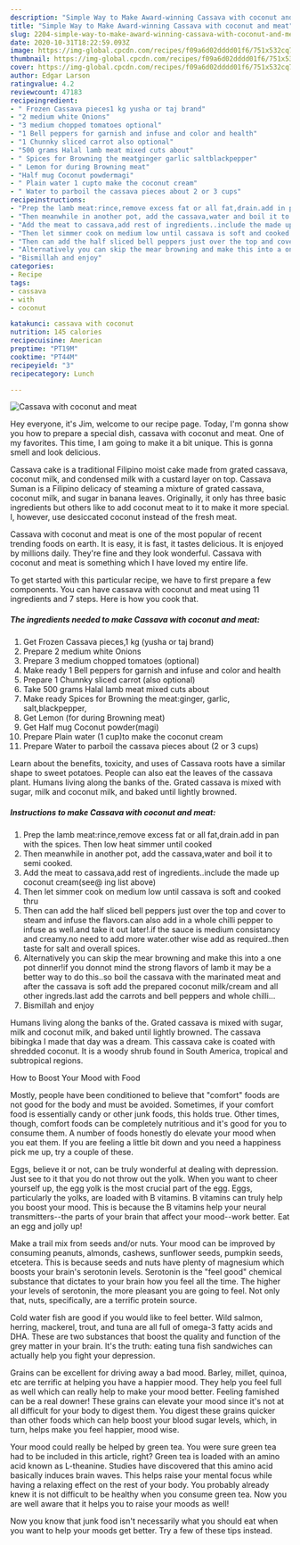 ```yaml
---
description: "Simple Way to Make Award-winning Cassava with coconut and meat"
title: "Simple Way to Make Award-winning Cassava with coconut and meat"
slug: 2204-simple-way-to-make-award-winning-cassava-with-coconut-and-meat
date: 2020-10-31T18:22:59.093Z
image: https://img-global.cpcdn.com/recipes/f09a6d02dddd01f6/751x532cq70/cassava-with-coconut-and-meat-recipe-main-photo.jpg
thumbnail: https://img-global.cpcdn.com/recipes/f09a6d02dddd01f6/751x532cq70/cassava-with-coconut-and-meat-recipe-main-photo.jpg
cover: https://img-global.cpcdn.com/recipes/f09a6d02dddd01f6/751x532cq70/cassava-with-coconut-and-meat-recipe-main-photo.jpg
author: Edgar Larson
ratingvalue: 4.2
reviewcount: 47183
recipeingredient:
- " Frozen Cassava pieces1 kg yusha or taj brand"
- "2 medium white Onions"
- "3 medium chopped tomatoes optional"
- "1 Bell peppers for garnish and infuse and color and health"
- "1 Chunnky sliced carrot also optional"
- "500 grams Halal lamb meat mixed cuts about"
- " Spices for Browning the meatginger garlic saltblackpepper"
- " Lemon for during Browning meat"
- "Half mug Coconut powdermagi"
- " Plain water 1 cupto make the coconut cream"
- " Water to parboil the cassava pieces about 2 or 3 cups"
recipeinstructions:
- "Prep the lamb meat:rince,remove excess fat or all fat,drain.add in pan with the spices. Then low heat simmer until cooked"
- "Then meanwhile in another pot, add the cassava,water and boil it to semi cooked."
- "Add the meat to cassava,add rest of ingredients..include the made up coconut cream(see@ ing list above)"
- "Then let simmer cook on medium low until cassava is soft and cooked thru"
- "Then can add the half sliced bell peppers just over the top and cover to steam and infuse the flavors.can also add in a whole chilli pepper to infuse as well.and take it out later!.if the sauce is medium consistancy and creamy.no need to add more water.other wise add as required..then taste for salt and overall spices."
- "Alternatively you can skip the mear browning and make this into a one pot dinner!if you donnot mind the strong flavors of lamb it may be a better way to do this..so boil the cassava with the marinated meat and after the cassava is soft add the prepared coconut milk/cream and all other ingreds.last add the carrots and bell peppers and whole chilli..."
- "Bismillah and enjoy"
categories:
- Recipe
tags:
- cassava
- with
- coconut

katakunci: cassava with coconut 
nutrition: 145 calories
recipecuisine: American
preptime: "PT19M"
cooktime: "PT44M"
recipeyield: "3"
recipecategory: Lunch

---
```



![Cassava with coconut and meat](https://img-global.cpcdn.com/recipes/f09a6d02dddd01f6/751x532cq70/cassava-with-coconut-and-meat-recipe-main-photo.jpg)

Hey everyone, it's Jim, welcome to our recipe page. Today, I'm gonna show you how to prepare a special dish, cassava with coconut and meat. One of my favorites. This time, I am going to make it a bit unique. This is gonna smell and look delicious.

Cassava cake is a traditional Filipino moist cake made from grated cassava, coconut milk, and condensed milk with a custard layer on top. Cassava Suman is a Filipino delicacy of steaming a mixture of grated cassava, coconut milk, and sugar in banana leaves. Originally, it only has three basic ingredients but others like to add coconut meat to it to make it more special. I, however, use desiccated coconut instead of the fresh meat.

Cassava with coconut and meat is one of the most popular of recent trending foods on earth. It is easy, it is fast, it tastes delicious. It is enjoyed by millions daily. They're fine and they look wonderful. Cassava with coconut and meat is something which I have loved my entire life.


To get started with this particular recipe, we have to first prepare a few components. You can have cassava with coconut and meat using 11 ingredients and 7 steps. Here is how you cook that.

<!--inarticleads1-->

##### The ingredients needed to make Cassava with coconut and meat:

1. Get  Frozen Cassava pieces,1 kg (yusha or taj brand)
1. Prepare 2 medium white Onions
1. Prepare 3 medium chopped tomatoes (optional)
1. Make ready 1 Bell peppers for garnish and infuse and color and health
1. Prepare 1 Chunnky sliced carrot (also optional)
1. Take 500 grams Halal lamb meat mixed cuts about
1. Make ready  Spices for Browning the meat:ginger, garlic, salt,blackpepper,
1. Get  Lemon (for during Browning meat)
1. Get Half mug Coconut powder(magi)
1. Prepare  Plain water (1 cup)to make the coconut cream
1. Prepare  Water to parboil the cassava pieces about (2 or 3 cups)


Learn about the benefits, toxicity, and uses of Cassava roots have a similar shape to sweet potatoes. People can also eat the leaves of the cassava plant. Humans living along the banks of the. Grated cassava is mixed with sugar, milk and coconut milk, and baked until lightly browned. 

<!--inarticleads2-->

##### Instructions to make Cassava with coconut and meat:

1. Prep the lamb meat:rince,remove excess fat or all fat,drain.add in pan with the spices. Then low heat simmer until cooked
1. Then meanwhile in another pot, add the cassava,water and boil it to semi cooked.
1. Add the meat to cassava,add rest of ingredients..include the made up coconut cream(see@ ing list above)
1. Then let simmer cook on medium low until cassava is soft and cooked thru
1. Then can add the half sliced bell peppers just over the top and cover to steam and infuse the flavors.can also add in a whole chilli pepper to infuse as well.and take it out later!.if the sauce is medium consistancy and creamy.no need to add more water.other wise add as required..then taste for salt and overall spices.
1. Alternatively you can skip the mear browning and make this into a one pot dinner!if you donnot mind the strong flavors of lamb it may be a better way to do this..so boil the cassava with the marinated meat and after the cassava is soft add the prepared coconut milk/cream and all other ingreds.last add the carrots and bell peppers and whole chilli...
1. Bismillah and enjoy


Humans living along the banks of the. Grated cassava is mixed with sugar, milk and coconut milk, and baked until lightly browned. The cassava bibingka I made that day was a dream. This cassava cake is coated with shredded coconut. It is a woody shrub found in South America, tropical and subtropical regions. 

How to Boost Your Mood with Food


Mostly, people have been conditioned to believe that "comfort" foods are not good for the body and must be avoided. Sometimes, if your comfort food is essentially candy or other junk foods, this holds true. Other times, though, comfort foods can be completely nutritious and it's good for you to consume them. A number of foods honestly do elevate your mood when you eat them. If you are feeling a little bit down and you need a happiness pick me up, try a couple of these.

Eggs, believe it or not, can be truly wonderful at dealing with depression. Just see to it that you do not throw out the yolk. When you want to cheer yourself up, the egg yolk is the most crucial part of the egg. Eggs, particularly the yolks, are loaded with B vitamins. B vitamins can truly help you boost your mood. This is because the B vitamins help your neural transmitters--the parts of your brain that affect your mood--work better. Eat an egg and jolly up!

Make a trail mix from seeds and/or nuts. Your mood can be improved by consuming peanuts, almonds, cashews, sunflower seeds, pumpkin seeds, etcetera. This is because seeds and nuts have plenty of magnesium which boosts your brain's serotonin levels. Serotonin is the "feel good" chemical substance that dictates to your brain how you feel all the time. The higher your levels of serotonin, the more pleasant you are going to feel. Not only that, nuts, specifically, are a terrific protein source.

Cold water fish are good if you would like to feel better. Wild salmon, herring, mackerel, trout, and tuna are all full of omega-3 fatty acids and DHA. These are two substances that boost the quality and function of the grey matter in your brain. It's the truth: eating tuna fish sandwiches can actually help you fight your depression. 

Grains can be excellent for driving away a bad mood. Barley, millet, quinoa, etc are terrific at helping you have a happier mood. They help you feel full as well which can really help to make your mood better. Feeling famished can be a real downer! These grains can elevate your mood since it's not at all difficult for your body to digest them. You digest these grains quicker than other foods which can help boost your blood sugar levels, which, in turn, helps make you feel happier, mood wise.

Your mood could really be helped by green tea. You were sure green tea had to be included in this article, right? Green tea is loaded with an amino acid known as L-theanine. Studies have discovered that this amino acid basically induces brain waves. This helps raise your mental focus while having a relaxing effect on the rest of your body. You probably already knew it is not difficult to be healthy when you consume green tea. Now you are well aware that it helps you to raise your moods as well!

Now you know that junk food isn't necessarily what you should eat when you want to help your moods get better. Try  a few  of  these  tips  instead.


